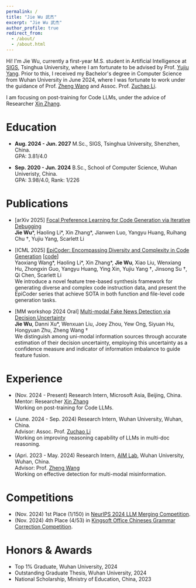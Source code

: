 ```yaml
---
permalink: /
title: "Jie Wu 武杰"
excerpt: "Jie Wu 武杰"
author_profile: true
redirect_from: 
  - /about/
  - /about.html
---
```


Hi! I'm Jie Wu, currently a first-year M.S. student in Artificial Intelligence at [SIGS](https://www.sigs.tsinghua.edu.cn/en/), Tsinghua University, where I am fortunate to be advised by Prof. [Yujiu Yang](https://sites.google.com/view/iigroup-thu/about). Prior to this, I received my Bachelor's degree in Computer Science from Wuhan University in June 2024, where I was fortunate to work under the guidance of Prof. [Zheng Wang](https://wangzwhu.github.io/home/) and Assoc. Prof. [Zuchao Li](https://zcli-charlie.github.io/).

I am focusing on post-training for Code LLMs, under the advice of Researcher [Xin Zhang](https://openreview.net/profile?id=~Xin_Zhang42).

Education
======

- **Aug. 2024 - Jun. 2027** M.Sc., SIGS, Tsinghua University, Shenzhen, China.
<br>GPA: 3.81/4.0

- **Sep. 2020 - Jun. 2024** B.Sc., School of Computer Science, Wuhan Univeristy, China.
<br>GPA: 3.98/4.0, Rank: 1/226


Publications
======

- [arXiv 2025] [Focal Preference Learning for Code Generation via Iterative Debugging](https://arxiv.org/abs/2503.02783)
<br> **Jie Wu**\*, Haoling Li\*, Xin Zhang\*, Jianwen Luo, Yangyu Huang, Ruihang Chu †, Yujiu Yang, Scarlett Li

- [ICML 2025] [EpiCoder: Encompassing Diversity and Complexity in Code Generation](https://openreview.net/forum?id=RAxe7nF4Oz&noteId=hZW2ZVgfaS) [[code](https://github.com/microsoft/EpiCoder)]
<br> Yaoxiang Wang\*, Haoling Li\*, Xin Zhang\*, **Jie Wu**, Xiao Liu, Wenxiang Hu, Zhongxin Guo, Yangyu Huang, Ying Xin, Yujiu Yang †, Jinsong Su †, Qi Chen, Scarlett Li
<br> We introduce a novel feature tree-based synthesis framework for generating diverse and complex code instruction data, and present the EpiCoder series that achieve SOTA in both function and file-level code generation tasks.

- [MM workshop 2024 Oral] [Multi-modal Fake News Detection via Decision Uncertainty](https://dl.acm.org/doi/abs/10.1145/3689090.3689389)
<br> **Jie Wu**, Danni Xu\*, Wenxuan Liu, Joey Zhou, Yew Ong, Siyuan Hu, Hongyuan Zhu, Zheng Wang †
<br> We distinguish among uni-modal information sources through accurate estimation of their decision uncertainty, employing this uncertainty as a confidence measure and indicator of information imbalance to guide feature fusion.


Experience
======
- (Nov. 2024 - Present) Research Intern, Microsoft Asia, Beijing, China.
<br> Mentor: Researcher [Xin Zhang](https://openreview.net/profile?id=~Xin_Zhang42)
<br> Working on post-training for Code LLMs.

- (June. 2024 - Sep. 2024) Research Intern, Wuhan University, Wuhan, China.
<br> Advisor: Assoc. Prof. [Zuchao Li](https://zcli-charlie.github.io/)
<br> Working on improving reasoning capability of LLMs in multi-doc reasoning.

- (Apri. 2023 - May. 2024) Research Intern, [AIM Lab](https://wangzwhu.github.io/home/member.html), Wuhan University, Wuhan, China.
<br> Advisor: Prof. [Zheng Wang](https://wangzwhu.github.io/home/)
<br> Working on effective detection for multi-modal misinformation.


Competitions
======
- (Nov. 2024) 1st Place (1/150) in [NeurIPS 2024 LLM Merging Competition](https://www.kaggle.com/competitions/llm-merging-competition/leaderboard).
- (Nov. 2024) 4th Place (4/53) in [Kingsoft Office Chineses Grammar Correction Competition](https://datastudio.wps.cn/matchcenter/competition/1/leader-board).

Honors & Awards
======
- Top 1% Graduate, Wuhan University, 2024
- Outstanding Graduate Thesis, Wuhan University, 2024
- National Scholarship, Ministry of Education, China, 2023 

